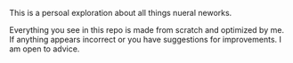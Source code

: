 This is a persoal exploration about all things nueral neworks. 

Everything you see in this repo is made from scratch and optimized by me. If anything
appears incorrect or you have suggestions for improvements. I am open to advice.